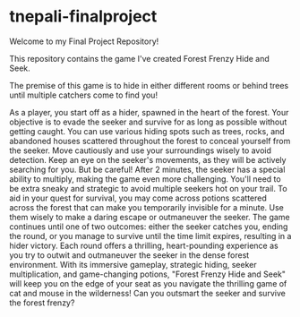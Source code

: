 # tnepali-finalproject
Welcome to my Final Project Repository!

This repository contains the game I've created Forest Frenzy Hide and Seek. 

The premise of this game is to hide in either different rooms or behind trees until multiple catchers come to find you! 

As a player, you start off as a hider, spawned in the heart of the forest. Your objective is to evade the seeker and survive for as long as possible without getting caught.
You can use various hiding spots such as trees, rocks, and abandoned houses scattered throughout the forest to conceal yourself from the seeker. Move cautiously and use your surroundings wisely to avoid detection. Keep an eye on the seeker's movements, as they will be actively searching for you.
But be careful! After 2 minutes, the seeker has a special ability to multiply, making the game even more challenging. You'll need to be extra sneaky and strategic to avoid multiple seekers hot on your trail.
To aid in your quest for survival, you may come across potions scattered across the forest that can make you temporarily invisible for a minute. Use them wisely to make a daring escape or outmaneuver the seeker.
The game continues until one of two outcomes: either the seeker catches you, ending the round, or you manage to survive until the time limit expires, resulting in a hider victory. Each round offers a thrilling, heart-pounding experience as you try to outwit and outmaneuver the seeker in the dense forest environment.
With its immersive gameplay, strategic hiding, seeker multiplication, and game-changing potions, "Forest Frenzy Hide and Seek" will keep you on the edge of your seat as you navigate the thrilling game of cat and mouse in the wilderness! Can you outsmart the seeker and survive the forest frenzy?


